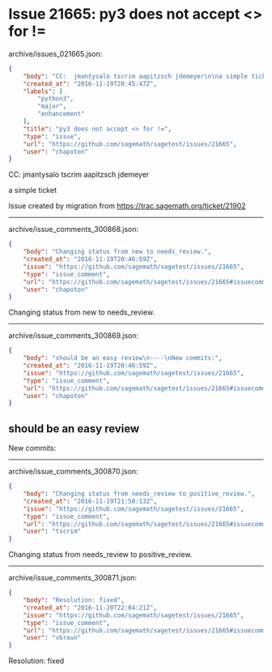 # Issue 21665: py3 does not accept <> for !=

archive/issues_021665.json:
```json
{
    "body": "CC:  jmantysalo tscrim aapitzsch jdemeyer\n\na simple ticket\n\nIssue created by migration from https://trac.sagemath.org/ticket/21902\n\n",
    "created_at": "2016-11-19T20:45:47Z",
    "labels": [
        "python3",
        "major",
        "enhancement"
    ],
    "title": "py3 does not accept <> for !=",
    "type": "issue",
    "url": "https://github.com/sagemath/sagetest/issues/21665",
    "user": "chapoton"
}
```
CC:  jmantysalo tscrim aapitzsch jdemeyer

a simple ticket

Issue created by migration from https://trac.sagemath.org/ticket/21902





---

archive/issue_comments_300868.json:
```json
{
    "body": "Changing status from new to needs_review.",
    "created_at": "2016-11-19T20:46:59Z",
    "issue": "https://github.com/sagemath/sagetest/issues/21665",
    "type": "issue_comment",
    "url": "https://github.com/sagemath/sagetest/issues/21665#issuecomment-300868",
    "user": "chapoton"
}
```

Changing status from new to needs_review.



---

archive/issue_comments_300869.json:
```json
{
    "body": "should be an easy review\n----\nNew commits:",
    "created_at": "2016-11-19T20:46:59Z",
    "issue": "https://github.com/sagemath/sagetest/issues/21665",
    "type": "issue_comment",
    "url": "https://github.com/sagemath/sagetest/issues/21665#issuecomment-300869",
    "user": "chapoton"
}
```

should be an easy review
----
New commits:



---

archive/issue_comments_300870.json:
```json
{
    "body": "Changing status from needs_review to positive_review.",
    "created_at": "2016-11-19T21:50:13Z",
    "issue": "https://github.com/sagemath/sagetest/issues/21665",
    "type": "issue_comment",
    "url": "https://github.com/sagemath/sagetest/issues/21665#issuecomment-300870",
    "user": "tscrim"
}
```

Changing status from needs_review to positive_review.



---

archive/issue_comments_300871.json:
```json
{
    "body": "Resolution: fixed",
    "created_at": "2016-11-20T22:04:21Z",
    "issue": "https://github.com/sagemath/sagetest/issues/21665",
    "type": "issue_comment",
    "url": "https://github.com/sagemath/sagetest/issues/21665#issuecomment-300871",
    "user": "vbraun"
}
```

Resolution: fixed
